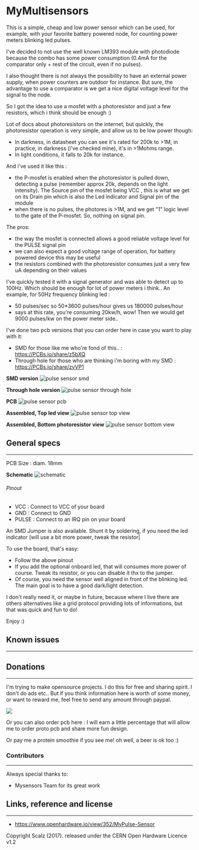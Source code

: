 # MyMultisensors

This is a simple, cheap and low power sensor which can be used, for example, with your favorite battery powered node, for counting power meters blinking led pulses. 

I've decided to not use the well known LM393 module with photodiode because the combo has some power consumption (0.4mA for the comparator only + rest of the circuit, even if no pulses). 

I also thought there is not always the possibility to have an external power supply, when power counters are outdoor for instance.
But sure, the advantage to use a comparator is we get a nice digital voltage level for the signal to the node.

So I got the idea to use a mosfet with a photoresistor and just a few resistors, which i think should be enough :) 

Lot of docs about photoresistors on the internet, but quickly, the photoresistor operation is very simple, and allow us to be low power though: 
- In darkness, in datasheet you can see it's rated for 200k to >1M, in practice, in darkness (i've checked mine), it's in >1Mohms range.
- In light conditions, it falls to 20k for instance.

And i've used it like this :
- the P-mosfet is enabled when the photoresistor is pulled down, detecting a pulse (remember approx 20k, depends on the light intensity). The Source pin of the mosfet being VCC , this is what we get on its Drain pin which is also the Led indicator and Signal pin of the module
- when there is no pulses, the photores is >1M, and we get "1" logic level to the gate of the P-mosfet. So, nothing on signal pin.

The pros:
- the way the mosfet is connected allows a good reliable voltage level for the PULSE signal pin 
- we can also expect a good voltage range of operation, for battery powered device this may be useful
- the resistors combined with the photoresistor consumes just a very few uA depending on their values

I've quickly tested it with a signal generator and was able to detect up to 100Hz. Which should be enough for lot of power meters i think..
An example, for 50Hz frequency blinking led :
- 50 pulses/sec so 50*3600 pulses/hour gives us 180000 pulses/hour
- says at this rate, you're consuming 20kw/h, wow! Then we would get 9000 pulses/kw on the power meter side..

I've done two pcb versions that you can order here in case you want to play with it:
- SMD for those like me who're fond of this.. : https://PCBs.io/share/z5bXQ
- Through hole for those who are thinking i'm boring with my SMD : https://PCBs.io/share/zvVP1


**SMD version**
<img src="https://raw.githubusercontent.com/scalz/MyPulseSensor/master/Img/pulse_sensor.png" alt="pulse sensor smd"> 

**Through hole version**
<img src="https://raw.githubusercontent.com/scalz/MyPulseSensor/master/Img/PulseSensorTH.png" alt="pulse sensor through hole"> 

**PCB**
<img src="https://raw.githubusercontent.com/scalz/MyPulseSensor/master/Img/v1_parts.jpg" alt="pulse sensor pcb"> 

**Assembled, Top led view**
<img src="https://raw.githubusercontent.com/scalz/MyPulseSensor/master/Img/v1_assembled_ledindicator_view.jpg" alt="pulse sensor top view">

**Assembled, Bottom photoresistor view**
<img src="https://raw.githubusercontent.com/scalz/MyPulseSensor/master/Img/v1_assembled_photores_view.jpg" alt="pulse sensor bottom view">

## General specs
------

PCB Size : diam. 18mm

**Schematic**
<img src="https://raw.githubusercontent.com/scalz/MyPulseSensor/master/Img/schematic.png" alt="schematic"> 


###### Pinout

- VCC : Connect to VCC of your board
- GND : Connect to GND
- PULSE : Connect to an IRQ pin on your board

An SMD Jumper is also available. Shunt it by soldering, if you need the led indicator (will use a bit more power, tweak the resistor|


To use the board, that's easy:
- Follow the above pinout
- If you add the optional onboard led, that will consumes more power of course. Tweak its resistor, or you can disable it thx to the jumper.
- Of course, you need the sensor well aligned in front of the blinking led. The main goal is to have a good dark/light detection.

I don't really need it, or maybe in future, because where I live there are others alternatives like a grid protocol providing lots of informations, but that was quick and fun to do!

Enjoy :)


## Known issues
------ 


## Donations
------

I'm trying to make opensource projects. I do this for free and sharing spirit. I don't do ads etc..
But if you think information here is worth of some money, or want to reward me, feel free to send any amount through paypal.

[![](https://www.paypalobjects.com/en_US/i/btn/btn_donateCC_LG.gif)](https://www.paypal.com/cgi-bin/webscr?cmd=_s-xclick&hosted_button_id=PWVDL2P64FDVU)  

Or you can also order pcb here :
I will earn a little percentage that will allow me to order proto pcb and share more fun design.

Or pay me a protein smoothie if you see me! oh well, a beer is ok too :)

### Contributors
------
Always special thanks to:
- Mysensors Team for its great work

## Links, reference and license
------
- https://www.openhardware.io/view/352/MyPulse-Sensor


Copyright Scalz (2017). released under the CERN Open Hardware Licence v1.2
